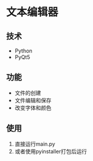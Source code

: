 # 文本编辑器
## 技术
- Python
- PyQt5
## 功能
- 文件的创建
- 文件编辑和保存
- 改变字体和颜色
## 使用
1. 直接运行main.py
2. 或者使用pyinstaller打包后运行
